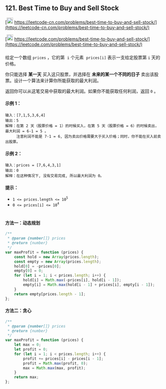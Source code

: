 ## 121. Best Time to Buy and Sell Stock

[<img src="https://static.leetcode-cn.com/cn-mono-assets/production/assets/logo-dark-cn.c42314a8.svg" height="20" /> https://leetcode-cn.com/problems/best-time-to-buy-and-sell-stock/](https://leetcode-cn.com/problems/best-time-to-buy-and-sell-stock/)

[<img src="https://assets.leetcode.com/static_assets/public/webpack_bundles/images/logo-dark.e99485d9b.svg" height="20"/> https://leetcode.com/problems/best-time-to-buy-and-sell-stock/](https://leetcode.com/problems/best-time-to-buy-and-sell-stock/)

###

给定一个数组 `prices` ，它的第  `i` 个元素  `prices[i]` 表示一支给定股票第 `i` 天的价格。

你只能选择 **某一天** 买入这只股票，并选择在 **未来的某一个不同的日子** 卖出该股票。设计一个算法来计算你所能获取的最大利润。

返回你可以从这笔交易中获取的最大利润。如果你不能获取任何利润，返回 `0` 。

#### 示例 1：

```
输入：[7,1,5,3,6,4]
输出：5
解释：在第 2 天（股票价格 = 1）的时候买入，在第 5 天（股票价格 = 6）的时候卖出，最大利润 = 6-1 = 5 。
     注意利润不能是 7-1 = 6, 因为卖出价格需要大于买入价格；同时，你不能在买入前卖出股票。
```

#### 示例 2：

```
输入：prices = [7,6,4,3,1]
输出：0
解释：在这种情况下, 没有交易完成, 所以最大利润为 0。
```

#### 提示：

-   `1 <= prices.length <= 10`<sup>`5`</sup>
-   `0 <= prices[i] <= 10`<sup>`4`</sup>

#

#### 方法一：动态规划

```js
/**
 * @param {number[]} prices
 * @return {number}
 */
var maxProfit = function (prices) {
    const hold = new Array(prices.length);
    const empty = new Array(prices.length);
    hold[0] = -prices[0];
    empty[0] = 0;
    for (let i = 1; i < prices.length; i++) {
        hold[i] = Math.max(-prices[i], hold[i - 1]);
        empty[i] = Math.max(hold[i - 1] + prices[i], empty[i - 1]);
    }
    return empty[prices.length - 1];
};
```

#### 方法二：贪心

```js
/**
 * @param {number[]} prices
 * @return {number}
 */
var maxProfit = function (prices) {
    let max = 0;
    let profit = 0;
    for (let i = 1; i < prices.length; i++) {
        profit += prices[i] - prices[i - 1];
        profit = Math.max(profit, 0);
        max = Math.max(max, profit);
    }
    return max;
};
```
